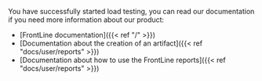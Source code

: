 You have successfully started load testing, you can read our documentation if you need more information about our product:

- [FrontLine documentation]({{< ref "/" >}})
- [Documentation about the creation of an artifact]({{< ref "docs/user/reports" >}})
- [Documentation about how to use the FrontLine reports]({{< ref "docs/user/reports" >}})
